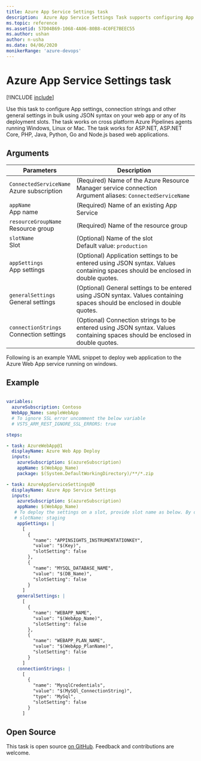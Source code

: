 ```yaml
---
title: Azure App Service Settings task
description:  Azure App Service Settings Task supports configuring App settings, connection strings and other general settings in bulk using JSON syntax on your web app or any of its deployment slots. 
ms.topic: reference
ms.assetid: 57D04B69-1068-4A06-80B8-4C0FE7BEEC55
ms.author: ushan
author: n-usha
ms.date: 04/06/2020
monikerRange: 'azure-devops'
---
```


# Azure App Service Settings task

[!INCLUDE [include](../../includes/version-team-services.md)]

Use this task to configure App settings, connection strings and other general settings in bulk using JSON syntax on your web app or any of its deployment slots. 
The task works on cross platform Azure Pipelines agents running Windows, Linux or Mac.
The task works for ASP.NET, ASP.NET Core, PHP, Java, Python, Go and Node.js based web applications.

## Arguments

|Parameters|Description|
|--- |--- |
|`ConnectedServiceName`<br/>Azure subscription|(Required) Name of the Azure Resource Manager service connection <br/>Argument aliases: `ConnectedServiceName`|
|`appName`<br/>App name|(Required) Name of an existing App Service|
|`resourceGroupName`<br/>Resource group|(Required) Name of the resource group|
|`slotName`<br/>Slot|(Optional) Name of the slot<br/>Default value: `production`|
|`appSettings`<br/>App settings|(Optional) Application settings to be entered using JSON syntax. Values containing spaces should be enclosed in double quotes.|
|`generalSettings`<br/>General settings|(Optional) General settings to be entered using JSON syntax. Values containing spaces should be enclosed in double quotes.|
|`connectionStrings`<br/>Connection settings|(Optional) Connection strings to be entered using JSON syntax. Values containing spaces should be enclosed in double quotes.|

Following is an example YAML snippet to deploy web application to the Azure Web App service running on windows.

## Example

```YAML

variables:
  azureSubscription: Contoso
  WebApp_Name: sampleWebApp
  # To ignore SSL error uncomment the below variable
  # VSTS_ARM_REST_IGNORE_SSL_ERRORS: true

steps:

- task: AzureWebApp@1
  displayName: Azure Web App Deploy
  inputs:
    azureSubscription: $(azureSubscription)
    appName: $(WebApp_Name)
    package: $(System.DefaultWorkingDirectory)/**/*.zip

- task: AzureAppServiceSettings@0
  displayName: Azure App Service Settings
  inputs:
    azureSubscription: $(azureSubscription)
    appName: $(WebApp_Name)
   # To deploy the settings on a slot, provide slot name as below. By default, the settings would be applied to the actual Web App (Production slot)
   # slotName: staging
    appSettings: |
      [
        {
          "name": "APPINSIGHTS_INSTRUMENTATIONKEY",
          "value": "$(Key)",
          "slotSetting": false
        },
        {
          "name": "MYSQL_DATABASE_NAME",
          "value": "$(DB_Name)", 
          "slotSetting": false
        }
      ]
    generalSettings: |
      [
        {
          "name": "WEBAPP_NAME",
          "value": "$(WebApp_Name)",
          "slotSetting": false
        },
        {
          "name": "WEBAPP_PLAN_NAME",
          "value": "$(WebApp_PlanName)",
          "slotSetting": false
        }
      ]
    connectionStrings: |
      [
        {
          "name": "MysqlCredentials",
          "value": "$(MySQl_ConnectionString)",
          "type": "MySql",
          "slotSetting": false
        }
      ]

```

## Open Source

This task is open source [on GitHub](https://github.com/Microsoft/azure-pipelines-tasks). Feedback and contributions are welcome.
